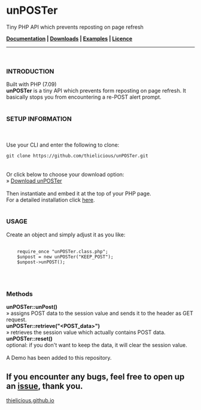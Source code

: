 <h1>unPOSTer</h1>

Tiny PHP API which prevents reposting on page refresh

<strong>[Documentation](http:thielicious.github.io/#unposter_doc) | [Downloads](http:thielicious.github.io/#unposter_dls) | [Examples](http:thielicious.github.io/#unposter_demo) | [Licence](http:thielicious.github.io/#unposter_lic)</strong>

---
<br>

<h3>INTRODUCTION</h3>

Built with PHP (7.09)<br>
**unPOSTer** is a tiny API which prevents form reposting on page refresh. It basically stops you from encountering a re-POST alert prompt.
<br>
<br>


<h3>SETUP INFORMATION</h3>

<SETUP TEXT>
<br>
<br>
Use your CLI and enter the following to clone:<br>
<code>
git clone https://github.com/thielicious/unPOSTer.git
</code><br>
<br>
Or click below to choose your download option:<br>
» <a href="http://thielicious.github.io/#unposter_dls">Download unPOSTer</a>
<br>
<br>
Then instantiate and embed it at the top of your PHP page.<br>
For a detailed installation click <a href="http://thielicious.github.io/#unposter_doc">here</a>.
<br>
<br>


<h3>USAGE</h3>

Create an object and simply adjust it as you like:<br>
<pre>
	<code>
	require_once "unPOSTer.class.php";
	$unpost = new unPOSTer("KEEP_POST");
	$unpost->unPOST();
	</code>
</pre>
<br>

<h3>Methods</h3>
<strong>unPOSTer::unPost()</strong><br>
» assigns POST data to the session value and sends it to the header as GET request.<br>
<strong>unPOSTer::retrieve("&lt;POST_data&gt;")</strong><br>
» retrieves the session value which actually contains POST data.<br>
<strong>unPOSTer::reset()</strong><br>
optional: if you don't want to keep the data, it will clear the session value.<br>
<br>
A Demo has been added to this repository.


<strong>If you encounter any bugs, feel free to open up an [issue](https://github.com/thielicious/unPOSTer/issues), thank you.</strong><br>
---
<a href="http://thielicious.github.io">thielicious.github.io</a>
